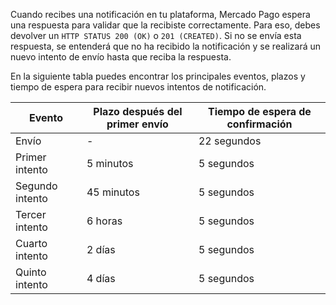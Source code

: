 Cuando recibes una notificación en tu plataforma, Mercado Pago espera una respuesta para validar que la recibiste correctamente. Para eso, debes devolver un `HTTP STATUS 200 (OK)` o `201 (CREATED)`. Si no se envía esta respuesta, se entenderá que no ha recibido la notificación y se realizará un nuevo intento de envío hasta que reciba la respuesta.

En la siguiente tabla puedes encontrar los principales eventos, plazos y tiempo de espera para recibir nuevos intentos de notificación.

| Evento | Plazo después del primer envío | Tiempo de espera de confirmación |
| --- | --- | --- |
| Envío | - | 22 segundos |
| Primer intento | 5 minutos | 5 segundos |
| Segundo intento | 45 minutos | 5 segundos |
| Tercer intento | 6 horas | 5 segundos |
| Cuarto intento | 2 días | 5 segundos |
| Quinto intento | 4 días | 5 segundos |
